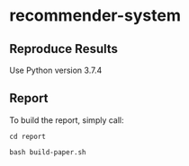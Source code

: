 # recommender-system

## Reproduce Results
Use Python version 3.7.4
## Report
To build the report, simply call:

    cd report

    bash build-paper.sh 